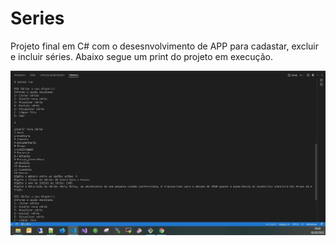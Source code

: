 # Series

Projeto final em C# com o desesnvolvimento de APP para cadastar, excluir e incluir séries. Abaixo segue um print do projeto em execução.

![alt text](https://github.com/GeovaneJorge/Series/blob/main/imagem/tela.JPG)


